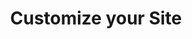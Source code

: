 ---
step: 5
permalink: workshop/gh/customize.html
video: h9JInGywC4o
title: Customize your Site
shorttitle: Customize
overview: This portion will demonstrate how to customize the content included on the browse, map, data, and item pages of your site. 
steps: 
  - text: Adjust the Site Settings in the _config.yml file.
    time: 0
    doc: https://collectionbuilder.github.io/docs/config.html#site
  - text: Adjust the Collection Settings in the _config.yml file.
    time: 100
    doc: https://collectionbuilder.github.io/docs/config.html#coll
  - text: An overview of additional features in the config file. 
    time: 200
    doc: https://collectionbuilder.github.io/docs/config.html#additional
---